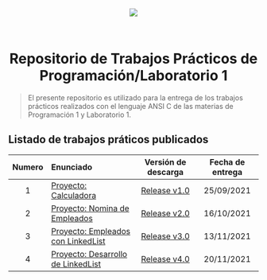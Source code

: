 <h1 align="center">
    <img src="https://avatars.githubusercontent.com/u/22218496?v=4">
    <br/>
    <br/>
    <br/>
    Repositorio de Trabajos Prácticos de Programación/Laboratorio 1
    <br/>
</h1>

> El presente repositorio es utilizado para la entrega de los trabajos prácticos realizados con el lenguaje ANSI C de las materias de Programación 1 y Laboratorio 1.
## Listado de trabajos práticos publicados

Numero | Enunciado                                           | Versión de descarga                                                                     | Fecha de entrega
:----: | :-------------------------------------------------- | :-------------------------------------------------------------------------------------: | :--------------:
1      | [Proyecto: Calculadora](TP_[1]/README.md)              | [Release v1.0](https://github.com/GioLucc/tp_laboratorio_1/releases/tag/V1.0) | 25/09/2021
2      | [Proyecto: Nomina de Empleados](TP_[2]/README.md)      | [Release v2.0](https://github.com/GioLucc/tp_laboratorio_1/releases/tag/V2.0) | 16/10/2021
3      | [Proyecto: Empleados con LinkedList](TP_[3]/README.md) | [Release v3.0](https://github.com/GioLucc/tp_laboratorio_1/releases/tag/V3.0) | 13/11/2021
4      | [Proyecto: Desarrollo de LinkedList](TP_[4]/README.md) | [Release v4.0](https://github.com/GioLucc/tp_laboratorio_1/releases/tag/V4.0) | 20/11/2021
